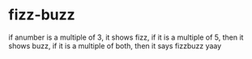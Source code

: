 # fizz-buzz
if anumber is a multiple of 3, it shows fizz, if it is a multiple of 5, then it shows buzz, if it is a multiple of both, then it says fizzbuzz
yaay
